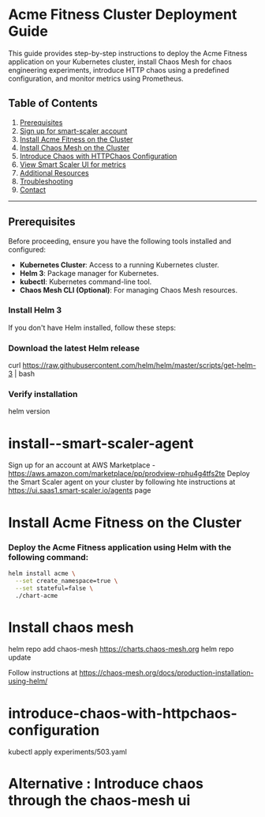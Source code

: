 # Acme Fitness Cluster Deployment Guide

This guide provides step-by-step instructions to deploy the Acme Fitness application on your Kubernetes cluster, install Chaos Mesh for chaos engineering experiments, introduce HTTP chaos using a predefined configuration, and monitor metrics using Prometheus.

## Table of Contents

1. [Prerequisites](#prerequisites)
2. [Sign up for smart-scaler account](#install--smart-scaler-agent)
3. [Install Acme Fitness on the Cluster](#install-acme-fitness-on-the-cluster)
4. [Install Chaos Mesh on the Cluster](#install-chaos-mesh-on-the-cluster)
5. [Introduce Chaos with HTTPChaos Configuration](#introduce-chaos-with-httpchaos-configuration)
6. [View Smart Scaler UI for metrics](#view-smart-scaler-ui-metrics)
7. [Additional Resources](#additional-resources)
8. [Troubleshooting](#troubleshooting)
9. [Contact](#contact)

---

## Prerequisites

Before proceeding, ensure you have the following tools installed and configured:

- **Kubernetes Cluster**: Access to a running Kubernetes cluster.
- **Helm 3**: Package manager for Kubernetes.
- **kubectl**: Kubernetes command-line tool.
- **Chaos Mesh CLI (Optional)**: For managing Chaos Mesh resources.


### Install Helm 3

If you don't have Helm installed, follow these steps:

### Download the latest Helm release
curl https://raw.githubusercontent.com/helm/helm/master/scripts/get-helm-3 | bash

### Verify installation
helm version

# install--smart-scaler-agent

Sign up for an account at AWS Marketplace -  https://aws.amazon.com/marketplace/pp/prodview-rphu4g4tfs2te
Deploy the Smart Scaler agent on your cluster by following hte instructions at https://ui.saas1.smart-scaler.io/agents page


# Install Acme Fitness on the Cluster

### Deploy the Acme Fitness application using Helm with the following command:

```bash
helm install acme \
  --set create_namespace=true \
  --set stateful=false \
  ./chart-acme
```

# Install chaos mesh
helm repo add chaos-mesh https://charts.chaos-mesh.org
helm repo update

Follow instructions at https://chaos-mesh.org/docs/production-installation-using-helm/

# introduce-chaos-with-httpchaos-configuration
kubectl apply experiments/503.yaml

# Alternative : Introduce chaos through the chaos-mesh ui
